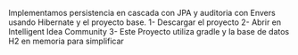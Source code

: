 Implementamos persistencia en cascada con JPA y auditoria con Envers usando Hibernate y el proyecto base.
1- Descargar el proyecto
2- Abrir en Intelligent Idea Community
3- Este Proyecto utiliza gradle y la base de datos H2 en memoria para simplificar
